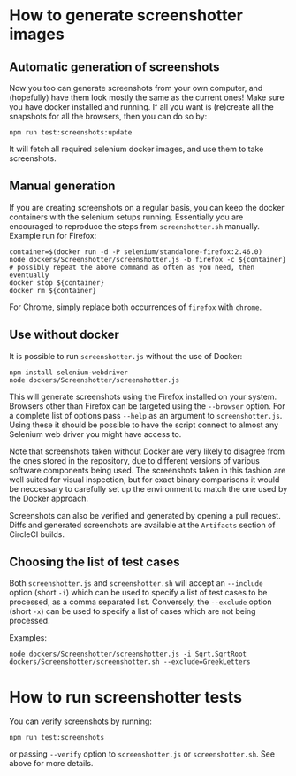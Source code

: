 # How to generate screenshotter images

## Automatic generation of screenshots

Now you too can generate screenshots from your own computer, and (hopefully)
have them look mostly the same as the current ones! Make sure you have docker
installed and running.
If all you want is (re)create
all the snapshots for all the browsers, then you can do so by:

    npm run test:screenshots:update

It will fetch all required selenium docker images, and use them to
take screenshots.

## Manual generation

If you are creating screenshots on a regular basis, you can keep the
docker containers with the selenium setups running.  Essentially you
are encouraged to reproduce the steps from `screenshotter.sh`
manually.  Example run for Firefox:

    container=$(docker run -d -P selenium/standalone-firefox:2.46.0)
    node dockers/Screenshotter/screenshotter.js -b firefox -c ${container}
    # possibly repeat the above command as often as you need, then eventually
    docker stop ${container}
    docker rm ${container}

For Chrome, simply replace both occurrences of `firefox` with `chrome`.

## Use without docker

It is possible to run `screenshotter.js` without the use of Docker:

    npm install selenium-webdriver
    node dockers/Screenshotter/screenshotter.js

This will generate screenshots using the Firefox installed on your system.
Browsers other than Firefox can be targeted using the `--browser` option.
For a complete list of options pass `--help` as an argument to
`screenshotter.js`.  Using these it should be possible to have the script
connect to almost any Selenium web driver you might have access to.

Note that screenshots taken without Docker are very likely to disagree
from the ones stored in the repository, due to different versions of
various software components being used.  The screenshots taken in this
fashion are well suited for visual inspection, but for exact binary
comparisons it would be neccessary to carefully set up the environment
to match the one used by the Docker approach.

Screenshots can also be verified and generated by opening a pull request.
Diffs and generated screenshots are available at the `Artifacts` section
of CircleCI builds.

## Choosing the list of test cases

Both `screenshotter.js` and `screenshotter.sh` will accept
an `--include` option (short `-i`) which can be used to specify
a list of test cases to be processed, as a comma separated list.
Conversely, the `--exclude` option (short `-x`) can be used
to specify a list of cases which are not being processed.

Examples:

    node dockers/Screenshotter/screenshotter.js -i Sqrt,SqrtRoot
    dockers/Screenshotter/screenshotter.sh --exclude=GreekLetters

# How to run screenshotter tests

You can verify screenshots by running:

    npm run test:screenshots

or passing `--verify` option to `screenshotter.js` or `screenshotter.sh`.
See above for more details.
